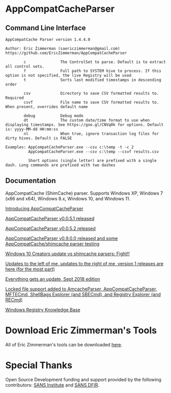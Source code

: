 # AppCompatCacheParser

## Command Line Interface

    AppCompatCache Parser version 1.4.4.0
    
    Author: Eric Zimmerman (saericzimmerman@gmail.com)
    https://github.com/EricZimmerman/AppCompatCacheParser
    
            c               The ControlSet to parse. Default is to extract all control sets.
            f               Full path to SYSTEM hive to process. If this option is not specified, the live Registry will be used
            t               Sorts last modified timestamps in descending order
    
            csv             Directory to save CSV formatted results to. Required
            csvf            File name to save CSV formatted results to. When present, overrides default name
    
            debug           Debug mode
            dt              The custom date/time format to use when displaying timestamps. See https://goo.gl/CNVq0k for options. Default is: yyyy-MM-dd HH:mm:ss
            nl              When true, ignore transaction log files for dirty hives. Default is FALSE
    
    Examples: AppCompatCacheParser.exe --csv c:\temp -t -c 2
              AppCompatCacheParser.exe --csv c:\temp --csvf results.csv
    
              Short options (single letter) are prefixed with a single dash. Long commands are prefixed with two dashes

## Documentation

AppCompatCache (ShimCache) parser. Supports Windows XP, Windows 7 (x86 and x64), Windows 8.x, Windows 10, and Windows 11.

[Introducing AppCompatCacheParser](https://binaryforay.blogspot.com/2015/05/introducing-appcompatcacheparser.html)

[AppCompatCacheParser v0.0.5.1 released](https://binaryforay.blogspot.com/2015/05/appcompatcacheparser-v0051-released.html)

[AppCompatCacheParser v0.0.5.2 released](https://binaryforay.blogspot.com/2015/05/appcompatcacheparser-v0052-released.html)

[AppCompatCacheParser v0.9.0.0 released and some AppCompatCache/shimcache parser testing](https://binaryforay.blogspot.com/2016/05/appcompatcacheparser-v0900-released-and.html)

[Windows 10 Creators update vs shimcache parsers: Fight!!](https://binaryforay.blogspot.com/2017/03/windows-10-creators-update-vs-shimcache.html)

[Updates to the left of me, updates to the right of me, version 1 releases are here (for the most part)](https://binaryforay.blogspot.com/2018/03/updates-to-left-of-me-updates-to-right.html)

[Everything gets an update, Sept 2018 edition](https://binaryforay.blogspot.com/2018/09/everything-gets-update-sept-2018-edition.html)

[Locked file support added to AmcacheParser, AppCompatCacheParser, MFTECmd, ShellBags Explorer (and SBECmd), and Registry Explorer (and RECmd)](https://binaryforay.blogspot.com/2019/01/locked-file-support-added-to.html)

[Windows Registry Knowledge Base](https://github.com/libyal/winreg-kb/wiki/Application-Compatibility-Cache-key)

# Download Eric Zimmerman's Tools

All of Eric Zimmerman's tools can be downloaded [here](https://ericzimmerman.github.io/#!index.md). 

# Special Thanks

Open Source Development funding and support provided by the following contributors: [SANS Institute](http://sans.org/) and [SANS DFIR](http://dfir.sans.org/).
